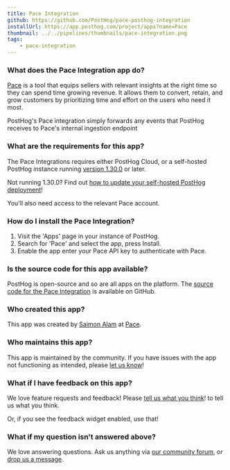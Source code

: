 ```yaml
---
title: Pace Integration
github: https://github.com/PostHog/pace-posthog-integration
installUrl: https://app.posthog.com/project/apps?name=Pace
thumbnail: ../../pipelines/thumbnails/pace-integration.png
tags:
    - pace-integration
---
```


### What does the Pace Integration app do?

[Pace](https://www.paceapp.com/) is a tool that equips sellers with relevant insights at the right time so they can spend time growing revenue. It allows them to convert, retain, and grow customers by prioritizing time and effort on the users who need it most.

PostHog's Pace integration simply forwards any events that PostHog receives to Pace's internal ingestion endpoint

### What are the requirements for this app?

The Pace Integrations requires either PostHog Cloud, or a self-hosted PostHog instance running [version 1.30.0](https://posthog.com/blog/the-posthog-array-1-30-0) or later.

Not running 1.30.0? Find out [how to update your self-hosted PostHog deployment](https://posthog.com/docs/runbook/upgrading-posthog)!

You'll also need access to the relevant Pace account.

### How do I install the Pace Integration?

1. Visit the 'Apps' page in your instance of PostHog.
2. Search for 'Pace' and select the app, press Install.
3. Enable the app enter your Pace API key to authenticate with Pace.

### Is the source code for this app available?

PostHog is open-source and so are all apps on the platform. The [source code for the Pace Integration](https://github.com/PostHog/pace-posthog-integration) is available on GitHub.

### Who created this app?

This app was created by [Saimon Alam](https://github.com/SaimonAlam15) at [Pace](https://www.paceapp.com/). 

### Who maintains this app?

This app is maintained by the community. If you have issues with the app not functioning as intended, please [let us know](http://app.posthog.com/home#supportModal)!

### What if I have feedback on this app?

We love feature requests and feedback! Please [tell us what you think](http://app.posthog.com/home#supportModal)! to tell us what you think.

Or, if you see the feedback widget enabled, use that!

### What if my question isn't answered above?

We love answering questions. Ask us anything via [our community forum](/questions), or [drop us a message](http://app.posthog.com/home#supportModal). 
